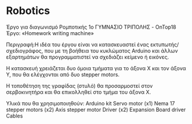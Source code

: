 # Robotics
Έργο για διαγωνισμό Ρομποτικής
1ο ΓΥΜΝΑΣΙΟ ΤΡΙΠΟΛΗΣ    - OnTop18
Έργο: «Homework writing machine»


Περιγραφή:Η ιδέα του έργου είναι να κατασκευαστεί ένας εκτυπωτής/ σχεδιογράφος, που με τη βοήθεια του κυκλώματος Arduino και άλλων εξαρτημάτων θα προγραμματιστεί να σχεδιάζει κείμενο ή εικόνες. 



Η κατασκευή χρειάζεται δυο όμοια τμήματα για το άξονα Χ και τον άξονα Υ, που θα ελέγχονται από δυο stepper motors.
 
Η τοποθέτηση της γραφίδας (στυλό) θα προσαρμοστεί στον σερβοκινητήρα και θα επικολληθεί στο τμήμα του άξονα Χ.

Υλικά που θα χρησιμοποιηθούν:
	Arduino kit
	Servo motor (x1)
	Nema 17 stepper motors (x2)
	Axis stepper motor Driver (x2)
	Expansion Board driver
	Cables
